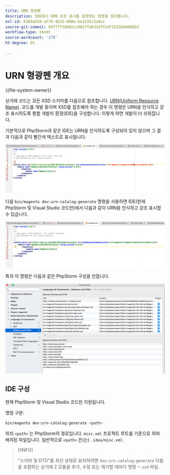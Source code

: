 ```yaml
---
title: URN 형광펜
description: IDE에서 URN 강조 표시를 설정하는 방법을 알아봅니다.
exl-id: 6389ab58-af70-4b33-800e-be3191c5a4cc
source-git-commit: 95ffff39d82cc9027fa633dffedf15193040802d
workflow-type: tm+mt
source-wordcount: '179'
ht-degree: 0%

---
```


# URN 형광펜 개요

{{file-system-owner}}

상거래 코드는 모든 XSD 스키마를 다음으로 참조합니다. [URN(Uniform Resource Name)](https://www.ietf.org/rfc/rfc2141.txt). 코드를 개발 중이며 XSD를 참조해야 하는 경우 이 명령은 URN을 인식하고 강조 표시하도록 통합 개발자 환경(IDE)을 구성합니다. 이렇게 하면 개발이 더 쉬워집니다.

기본적으로 PhpStorm과 같은 IDE는 URN을 인식하도록 구성되어 있지 않으며 그 결과 다음과 같이 빨간색 텍스트로 표시됩니다.

![PhpStorm이 URN을 인식하도록 구성되지 않음](../../assets/configuration/urn-before.png)

다음 `bin/magento dev:urn-catalog:generate` 명령을 사용하면 IDE(현재 PhpStorm 및 Visual Studio 코드만)에서 다음과 같이 URN을 인식하고 강조 표시할 수 있습니다.

![IDE에서 URN 인식 사용](../../assets/configuration/urn-after.png)

특히 이 명령은 다음과 같은 PhpStorm 구성을 만듭니다.

![PhpStorm 구성 예제](../../assets/configuration/urn-settings.png)

## IDE 구성

현재 PhpStorm 및 Visual Studio 코드만 지원됩니다.

명령 구문:

```bash
bin/magento dev:urn-catalog:generate <path>
```

위치 `<path>` 는 PhpStorm의 경로입니다. `misc.xml` 프로젝트 루트를 기준으로 하여 배치된 파일입니다. 일반적으로 `<path>` 은(는) `.idea/misc.xml`.

>[!INFO]
>
>&quot;스키마 및 DTD&quot;를 최신 상태로 유지하려면 `dev:urn-catalog:generate` 다음을 포함하는 상거래 2 모듈을 추가, 수정 또는 제거할 때마다 명령 `*.xsd` 파일.
